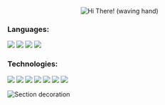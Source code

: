 <p style="text-align: center;">
  <img src="https://capsule-render.vercel.app/api?text=Hi+There!&animation=fadeIn&type=waving&color=gradient&height=100" alt="Hi There! (waving hand)" />
</p>

### Languages:
<a href="https://isocpp.org/"><img src="https://img.shields.io/badge/C++-%2300599C.svg?logo=c%2B%2B&logoColor=white" target="_blank"></a>
<a href="https://www.java.com/en/"><img src="https://img.shields.io/badge/java-%23ED8B00.svg?style=for-the-badge&logo=openjdk&logoColor=white" target="_blank"></a>
<a href="https://www.scala-lang.org/"><img src="https://img.shields.io/badge/scala-%23DC322F.svg?style=for-the-badge&logo=scala&logoColor=white" target="_blank"></a>
<a href="https://www.typescriptlang.org/"><img src="https://img.shields.io/badge/TypeScript-3178C6?logo=typescript&logoColor=fff" target="_blank"></a>

### Technologies:
<a href="https://cachyos.org/"><img src="https://img.shields.io/badge/Cachy%20OS-1793D1?logo=arch-linux&logoColor=fff&style=for-the-badge" target="_blank"></a>
<a href="https://gradle.org/"><img src="https://img.shields.io/badge/Gradle-02303A.svg?style=for-the-badge&logo=Gradle&logoColor=white" target="_blank"></a>
<a href="https://openjfx.io/"><img src="https://img.shields.io/badge/javafx-%23FF0000.svg?style=for-the-badge&logo=javafx&logoColor=white" target="_blank"></a>
<a href="https://spring.io/"><img src="https://img.shields.io/badge/spring-%236DB33F.svg?style=for-the-badge&logo=spring&logoColor=white" target="_blank"></a>
<a href="https://www.sqlite.org/"><img src="https://img.shields.io/badge/sqlite-%2307405e.svg?style=for-the-badge&logo=sqlite&logoColor=white" target="_blank"></a>
<a href="https://vitejs.dev/"><img src="https://img.shields.io/badge/Vite-646CFF?logo=vite&logoColor=fff" target="_blank"></a>
<a href="https://vuejs.org/"><img src="https://img.shields.io/badge/Vue.js-4FC08D?logo=vuedotjs&logoColor=fff" target="_blank"></a>

<img src="https://capsule-render.vercel.app/api?type=rounded&color=gradient&height=10&section" style="display: block; margin-left: auto; margin-right: auto;" alt="Section decoration" />
